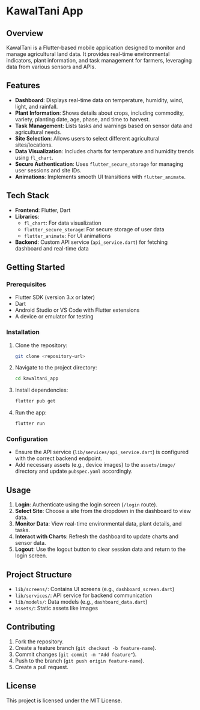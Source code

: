 # KawalTani App

## Overview

KawalTani is a Flutter-based mobile application designed to monitor and manage agricultural land data. It provides real-time environmental indicators, plant information, and task management for farmers, leveraging data from various sensors and APIs.

## Features

- **Dashboard**: Displays real-time data on temperature, humidity, wind, light, and rainfall.
- **Plant Information**: Shows details about crops, including commodity, variety, planting date, age, phase, and time to harvest.
- **Task Management**: Lists tasks and warnings based on sensor data and agricultural needs.
- **Site Selection**: Allows users to select different agricultural sites/locations.
- **Data Visualization**: Includes charts for temperature and humidity trends using `fl_chart`.
- **Secure Authentication**: Uses `flutter_secure_storage` for managing user sessions and site IDs.
- **Animations**: Implements smooth UI transitions with `flutter_animate`.

## Tech Stack

- **Frontend**: Flutter, Dart
- **Libraries**:
  - `fl_chart`: For data visualization
  - `flutter_secure_storage`: For secure storage of user data
  - `flutter_animate`: For UI animations
- **Backend**: Custom API service (`api_service.dart`) for fetching dashboard and real-time data

## Getting Started

### Prerequisites

- Flutter SDK (version 3.x or later)
- Dart
- Android Studio or VS Code with Flutter extensions
- A device or emulator for testing

### Installation

1. Clone the repository:
   ```bash
   git clone <repository-url>
   ```
2. Navigate to the project directory:
   ```bash
   cd kawaltani_app
   ```
3. Install dependencies:
   ```bash
   flutter pub get
   ```
4. Run the app:
   ```bash
   flutter run
   ```

### Configuration

- Ensure the API service (`lib/services/api_service.dart`) is configured with the correct backend endpoint.
- Add necessary assets (e.g., device images) to the `assets/image/` directory and update `pubspec.yaml` accordingly.

## Usage

1. **Login**: Authenticate using the login screen (`/login` route).
2. **Select Site**: Choose a site from the dropdown in the dashboard to view data.
3. **Monitor Data**: View real-time environmental data, plant details, and tasks.
4. **Interact with Charts**: Refresh the dashboard to update charts and sensor data.
5. **Logout**: Use the logout button to clear session data and return to the login screen.

## Project Structure

- `lib/screens/`: Contains UI screens (e.g., `dashboard_screen.dart`)
- `lib/services/`: API service for backend communication
- `lib/models/`: Data models (e.g., `dashboard_data.dart`)
- `assets/`: Static assets like images

## Contributing

1. Fork the repository.
2. Create a feature branch (`git checkout -b feature-name`).
3. Commit changes (`git commit -m "Add feature"`).
4. Push to the branch (`git push origin feature-name`).
5. Create a pull request.

## License

This project is licensed under the MIT License.
